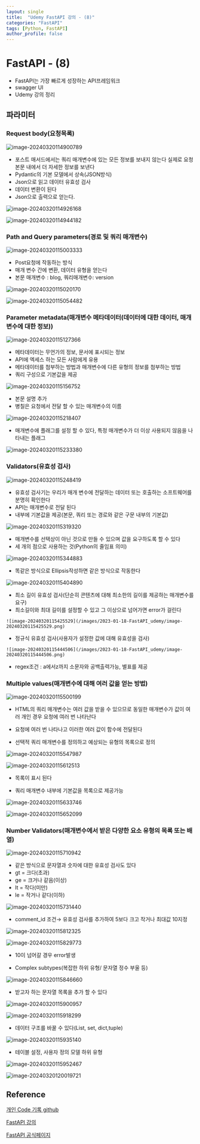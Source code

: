 ```yaml
---
layout: single
title:  "Udemy FastAPI 강의 - (8)"
categories: "FastAPI"
tags: [Python, FastAPI]
author_profile: false
---
```


# FastAPI - (8)
   - FastAPI는 가장 빠르게 성장하는 API프레임워크
   - swagger UI
   - Udemy 강의 정리

## 파라미터

### Request body(요청목록)

![image-20240320114900789](/images/2023-01-18-FastAPI_udemy/image-20240320114900789.png)

   - 포스트 매서드에서는 쿼리 매개변수에 있는 모든 정보를 보내지 않는다 실제로 요청 본문 내에서 더 자세한 정보를 보낸다
   - Pydantic의 기본 모델에서 상속(JSON방식)
   - Json으로 읽고 데이터 유효성 검사
   - 데이터 변환이 된다
   - Json으로 출력으로 얻는다.

![image-20240320114926168](/images/2023-01-18-FastAPI_udemy/image-20240320114926168.png)

![image-20240320114944182](/images/2023-01-18-FastAPI_udemy/image-20240320114944182.png)

### Path and Query parameters(경로 및 쿼리 매개변수)

![image-20240320115003333](/images/2023-01-18-FastAPI_udemy/image-20240320115003333.png)

   - Post요청에 작동하는 방식
   - 매개 변수 간에 변환, 데이터 유형을 얻는다
   - 본문 매개변수 : blog, 쿼리매개변수: version

![image-20240320115020170](/images/2023-01-18-FastAPI_udemy/image-20240320115020170.png)

![image-20240320115054482](/images/2023-01-18-FastAPI_udemy/image-20240320115054482.png)

### Parameter metadata(매개변수 메타데이터(데이터에 대한 데이터, 매개변수에 대한 정보))

![image-20240320115127366](/images/2023-01-18-FastAPI_udemy/image-20240320115127366.png)

   - 메타데이터는 무언가의 정보, 문서에 표시되는 정보
   - API에 엑세스 하는 모든 사람에게 유용
   - 메타데이터를 첨부하는 방법과 매개변수에 다른 유형의 정보를 첨부하는 방법
   - 쿼리 구성으로 기본값을 제공

![image-20240320115156752](/images/2023-01-18-FastAPI_udemy/image-20240320115156752.png)

   - 본문 설명 추가
   - 병칠은 요청에서 전달 할 수 있는 매개변수의 이름

![image-20240320115218407](/images/2023-01-18-FastAPI_udemy/image-20240320115218407.png)

   - 매개변수에 플래그를 설정 할 수 있다, 특정 매개변수가 더 이상 사용되지 않음을 나타내는 플래그

![image-20240320115233380](/images/2023-01-18-FastAPI_udemy/image-20240320115233380.png)

### Validators(유효성 검사)

![image-20240320115248419](/images/2023-01-18-FastAPI_udemy/image-20240320115248419.png)

   - 유효성 검사기는 우리가 매개 변수에 전달하는 데이터 또는 호출하는 소프트웨어를 분명히 확인한다
   - API는 매개변수로 전달 된다
   - 내부에 기본값을 제공(본문, 쿼리 또는 경로와 같은 구문 내부의 기본값)

![image-20240320115319320](/images/2023-01-18-FastAPI_udemy/image-20240320115319320.png)

   - 매개변수를 선택상이 아닌 것으로 만들 수 있으며 값을 요구하도록 할 수 있다
   - 세 개의 점으로 사용하는 것(Python의 줄임표 의미)

   ![image-20240320115344883](/images/2023-01-18-FastAPI_udemy/image-20240320115344883.png)

   - 똑같은 방식으로 Ellipsis작성하면 같은 방식으로 작동한다

![image-20240320115404890](/images/2023-01-18-FastAPI_udemy/image-20240320115404890.png)

   - 최소 길이 유효성 검사(단순히 콘텐츠에 대해 최소한의 길이를 제공하는 매개변수를 요구)
   - 최소길이와 최대 길이를 설정할 수 있고 그 이상으로 넘어가면 error가 걸린다

    ![image-20240320115425529](/images/2023-01-18-FastAPI_udemy/image-20240320115425529.png)

   - 정규식 유효성 검사(사용자가 설정한 값에 대해 유효성을 검사)

    ![image-20240320115444506](/images/2023-01-18-FastAPI_udemy/image-20240320115444506.png)

   - regex조건 : a에서z까지 소문자와 공백출력가능, 별표를 제공

### Multiple values(매개변수에 대해 여러 값을 얻는 방법)

![image-20240320115500199](/images/2023-01-18-FastAPI_udemy/image-20240320115500199.png)

   - HTML의 쿼리 매개변수는 여러 값을 받을 수 있으므로 동일한 매개변수가 값이 여러 개인 경우 요청에 여러 번 나타난다

   - 요청에 여러 번 나타나고 이러한 여러 값이 함수에 전달된다

   - 선택적 쿼리 매개변수를 정의하고 예상되는 유형의 목록으로 정의

![image-20240320115547987](/images/2023-01-18-FastAPI_udemy/image-20240320115547987.png)

![image-20240320115612513](/images/2023-01-18-FastAPI_udemy/image-20240320115612513.png)

   - 목록이 표시 된다

   - 쿼리 매개변수 내부에 기본값을 목록으로 제공가능

![image-20240320115633746](/images/2023-01-18-FastAPI_udemy/image-20240320115633746.png)

![image-20240320115652099](/images/2023-01-18-FastAPI_udemy/image-20240320115652099.png)

### Number Validators(매개변수에서 받은 다양한 요소 유형의 목록 또는 배열)

![image-20240320115710942](/images/2023-01-18-FastAPI_udemy/image-20240320115710942.png)

   - 같은 방식으로 문자열과 숫자에 대한 유효성 검사도 있다
   - gt = 크다(초과)
   - ge = 크거나 같음(이상)
   - lt = 작다(미만)
   - le = 작거나 같다(이하)

![image-20240320115731440](/images/2023-01-18-FastAPI_udemy/image-20240320115731440.png)

   - comment_id 조건→ 유효성 검사를 추가하여 5보다 크고 작거나 최대값 10지정

![image-20240320115812325](/images/2023-01-18-FastAPI_udemy/image-20240320115812325.png)

  ![image-20240320115829773](/images/2023-01-18-FastAPI_udemy/image-20240320115829773.png)

  - 10이 넘어갈 경우 error발생

  - Complex subtypes(복잡한 하위 유형/ 문자열 정수 부울 등)

![image-20240320115846660](/images/2023-01-18-FastAPI_udemy/image-20240320115846660.png)

   - 받고자 하는 문자열 목록을 추가 할 수 있다

![image-20240320115900957](/images/2023-01-18-FastAPI_udemy/image-20240320115900957.png)

![image-20240320115918299](/images/2023-01-18-FastAPI_udemy/image-20240320115918299.png)

   - 데이터 구조를 바꿀 수 있다(List, set, dict,tuple)

![image-20240320115935140](/images/2023-01-18-FastAPI_udemy/image-20240320115935140.png)

   - 테이블 설정, 사용자 정의 모델 하위 유형

![image-20240320115952467](/images/2023-01-18-FastAPI_udemy/image-20240320115952467.png)

![image-20240320120019721](/images/2023-01-18-FastAPI_udemy/image-20240320120019721.png)


## Reference
[개인 Code 기록 github](https://github.com/chusonghyeon/FastAPI_Project)

[FastAPI 강의](https://www.udemy.com/course/completefastapi/?couponCode=KEEPLEARNING)

[FastAPI 공식페이지](https://fastapi.tiangolo.com/ko/)